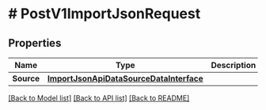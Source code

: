 # # PostV1ImportJsonRequest


## Properties 


Name | Type | Description | Notes
------------ | ------------- | ------------- | -------------
**Source**| [**ImportJsonApiDataSourceDataInterface**](ImportJsonApiDataSourceDataInterface.md) |   |


[[Back to Model list]](../../README.md#models) [[Back to API list]](../../README.md#endpoints) [[Back to README]](../../README.md)

